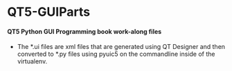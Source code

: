 # QT5-GUIParts
#### QT5 Python GUI Programming book work-along files
* The *.ui files are xml files that are generated using  QT Designer  and then converted to *.py files using  pyuic5 on the commandline inside of the virtualenv.

